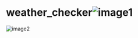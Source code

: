 # weather_checker![image1](https://github.com/allysonpereira/weather_checker/assets/113621581/99c5aa39-3869-43e9-9f5a-8c2c3a2b20fc)

![image2](https://github.com/allysonpereira/weather_checker/assets/113621581/8aea14c7-2f4a-4f45-aaae-56a747fca023)

